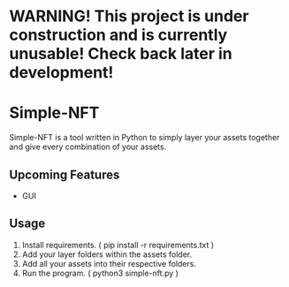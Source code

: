# WARNING! This project is under construction and is currently unusable! Check back later in development!

# Simple-NFT
Simple-NFT is a tool written in Python to simply layer your assets together and give every combination of your assets.

## Upcoming Features
- GUI

## Usage
1. Install requirements. ( pip install -r requirements.txt )
2. Add your layer folders within the assets folder.
3. Add all your assets into their respective folders.
4. Run the program. ( python3 simple-nft.py )